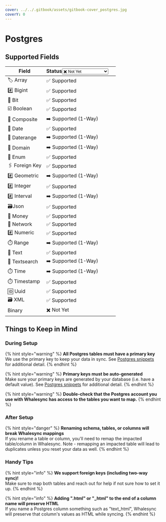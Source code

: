```yaml
---
cover: ../../.gitbook/assets/gitbook-cover_postgres.jpg
coverY: 0
---
```


# Postgres

## Supported Fields

<table><thead><tr><th>Field</th><th>Status<select><option value="6c90dea3d4b34f409e73be79b7076c4a" label="✖️ Not Yet" color="blue"></option><option value="9e01356060cc4ea4988d69f72fe19d39" label="✅ Supported" color="blue"></option><option value="bd4357bee12749d0b80f7bc4a94ec3b5" label="➡️ Supported (1-Way)" color="blue"></option></select></th><th data-hidden></th></tr></thead><tbody><tr><td>🏷️ Array</td><td><span data-option="9e01356060cc4ea4988d69f72fe19d39">✅ Supported</span></td><td></td></tr><tr><td>#️⃣ Bigint</td><td><span data-option="9e01356060cc4ea4988d69f72fe19d39">✅ Supported</span></td><td></td></tr><tr><td>📝 Bit</td><td><span data-option="9e01356060cc4ea4988d69f72fe19d39">✅ Supported</span></td><td></td></tr><tr><td>☑️ Boolean</td><td><span data-option="9e01356060cc4ea4988d69f72fe19d39">✅ Supported</span></td><td></td></tr><tr><td>📝 Composite</td><td><span data-option="bd4357bee12749d0b80f7bc4a94ec3b5">➡️ Supported (1-Way)</span></td><td></td></tr><tr><td>📅 Date</td><td><span data-option="9e01356060cc4ea4988d69f72fe19d39">✅ Supported</span></td><td></td></tr><tr><td>📅 Daterange</td><td><span data-option="bd4357bee12749d0b80f7bc4a94ec3b5">➡️ Supported (1-Way)</span></td><td></td></tr><tr><td>🔗 Domain</td><td><span data-option="bd4357bee12749d0b80f7bc4a94ec3b5">➡️ Supported (1-Way)</span></td><td></td></tr><tr><td>🔘 Enum</td><td><span data-option="9e01356060cc4ea4988d69f72fe19d39">✅ Supported</span></td><td></td></tr><tr><td>🖇️ Foreign Key</td><td><span data-option="9e01356060cc4ea4988d69f72fe19d39">✅ Supported</span></td><td></td></tr><tr><td>#️⃣ Geometric</td><td><span data-option="bd4357bee12749d0b80f7bc4a94ec3b5">➡️ Supported (1-Way)</span></td><td></td></tr><tr><td>#️⃣ Integer</td><td><span data-option="9e01356060cc4ea4988d69f72fe19d39">✅ Supported</span></td><td></td></tr><tr><td>#️⃣ Interval</td><td><span data-option="bd4357bee12749d0b80f7bc4a94ec3b5">➡️ Supported (1-Way)</span></td><td></td></tr><tr><td>🗃️Json</td><td><span data-option="9e01356060cc4ea4988d69f72fe19d39">✅ Supported</span></td><td></td></tr><tr><td>💱 Money</td><td><span data-option="9e01356060cc4ea4988d69f72fe19d39">✅ Supported</span></td><td></td></tr><tr><td>📝 Network</td><td><span data-option="9e01356060cc4ea4988d69f72fe19d39">✅ Supported</span></td><td></td></tr><tr><td>#️⃣ Numeric</td><td><span data-option="9e01356060cc4ea4988d69f72fe19d39">✅ Supported</span></td><td></td></tr><tr><td>⏱️ Range</td><td><span data-option="bd4357bee12749d0b80f7bc4a94ec3b5">➡️ Supported (1-Way)</span></td><td></td></tr><tr><td>📝 Text</td><td><span data-option="9e01356060cc4ea4988d69f72fe19d39">✅ Supported</span></td><td></td></tr><tr><td>📝 Textsearch</td><td><span data-option="bd4357bee12749d0b80f7bc4a94ec3b5">➡️ Supported (1-Way)</span></td><td></td></tr><tr><td>⏱️ Time</td><td><span data-option="bd4357bee12749d0b80f7bc4a94ec3b5">➡️ Supported (1-Way)</span></td><td></td></tr><tr><td>⏱️ Timestamp</td><td><span data-option="9e01356060cc4ea4988d69f72fe19d39">✅ Supported</span></td><td></td></tr><tr><td>🆔 Uuid</td><td><span data-option="9e01356060cc4ea4988d69f72fe19d39">✅ Supported</span></td><td></td></tr><tr><td>🗃️ XML</td><td><span data-option="9e01356060cc4ea4988d69f72fe19d39">✅ Supported</span></td><td></td></tr><tr><td>Binary</td><td><span data-option="6c90dea3d4b34f409e73be79b7076c4a">✖️ Not Yet</span></td><td></td></tr></tbody></table>

## Things to Keep in Mind <a href="#h_bccce14d8a" id="h_bccce14d8a"></a>

### During Setup

{% hint style="warning" %}
**All Postgres tables must have a primary key**\
We use the primary key to keep your data in sync. See [Postgres snippets](primary-key-snippets.md) for additional detail.
{% endhint %}

{% hint style="warning" %}
**Primary keys must be auto-generated**\
Make sure your primary keys are generated by your database (i.e. have a default value). See [Postgres snippets](primary-key-snippets.md) for additional detail.
{% endhint %}

{% hint style="warning" %}
**Double-check that the Postgres account you use with Whalesync has access** **to the tables you want to map.**
{% endhint %}

### After Setup

{% hint style="danger" %}
**Renaming schema, tables, or columns will break Whalesync mappings**\
If you rename a table or column, you'll need to remap the impacted table/column in Whalesync. Note - remapping an impacted table will lead to duplicates unless you reset your data as well.&#x20;
{% endhint %}

### **Handy Tips**

{% hint style="info" %}
**We support foreign keys (including two-way sync)!**\
Make sure to map both tables and reach out for help if not sure how to set it up.
{% endhint %}

{% hint style="info" %}
**Adding ".html" or "\_html" to the end of a column name will preserve HTML**\
If you name a Postgres column something such as "text\_html", Whalesync will preserve that column's values as HTML while syncing.
{% endhint %}
